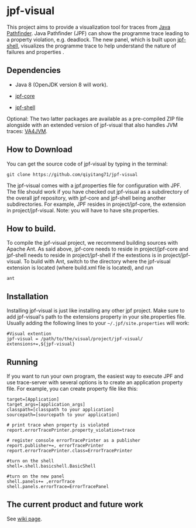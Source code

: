# jpf-visual

This project aims to provide a visualization tool for traces from [Java Pathfinder](https://github.com/javapathfinder/jpf-core). Java Pathfinder (JPF) can show the programme trace leading to a property violation, e.g. deadlock. The new panel, which is built upon [jpf-shell](https://jpf.byu.edu/hg/jpf-shell), visualizes the programme trace to help understand the nature of failures and properties . 

## Dependencies

* Java 8 (OpenJDK version 8 will work).

* [jpf-core](https://github.com/javapathfinder/jpf-core)

* [jpf-shell](https://jpf.byu.edu/hg/jpf-shell)

Optional: The two latter packages are available as a pre-compiled ZIP file alongside with an extended version of jpf-visual that also handles JVM traces: [VA4JVM](https://github.com/monalip/VA4JVM/tree/master/JPF).

## How to Download
You can get the source code of jpf-visual by typing in the terminal:

`git clone https://github.com/qiyitang71/jpf-visual`

The jpf-visual comes with a jpf.properties file for configuration with JPF. The file should work if you have checked out jpf-visual as a subdirectory of the overall jpf repository, with jpf-core and jpf-shell being another subdirectories. For example, JPF resides in project/jpf-core, the extension in project/jpf-visual. Note: you will have to have ​site.properties.

## How to build.

To compile the jpf-visual project, we recommend building sources with Apache Ant. As said above, jpf-core needs to reside in project/jpf-core and jpf-shell needs to reside in project/jpf-shell if the extestions is in project/jpf-visual. To build with Ant, switch to the directory where the jpf-visual extension is located (where build.xml file is located), and run

`ant`

## Installation
Installing jpf-visual is just like installing any other jpf project. Make sure to add jpf-visual's path to the extensions property in your site.properties file. Usually adding the following lines to your `~/.jpf/site.properties` will work:
~~~
#Visual extention
jpf-visual = /path/to/the/visual/project/jpf-visual/
extensions+=,${jpf-visual}
~~~


## Running
If you want to run your own program, the easiest way to execute JPF and use trace-server with several options is to create an application property file. For example, you can create property file like this:

~~~
target=[Application]
target_args=[application_args]
classpath=[classpath to your application]
sourcepath=[sourcepath to your application]

# print trace when property is violated
report.errorTracePrinter.property_violation=trace

# register console errorTracePrinter as a publisher
report.publisher+=, errorTracePrinter
report.errorTracePrinter.class=ErrorTracePrinter

#turn on the shell
shell=.shell.basicshell.BasicShell

#turn on the new panel
shell.panels+= ,errorTrace
shell.panels.errorTrace=ErrorTracePanel
~~~

## The current product and future work
See [wiki page](https://github.com/qiyitang71/jpf-visual/wiki).
